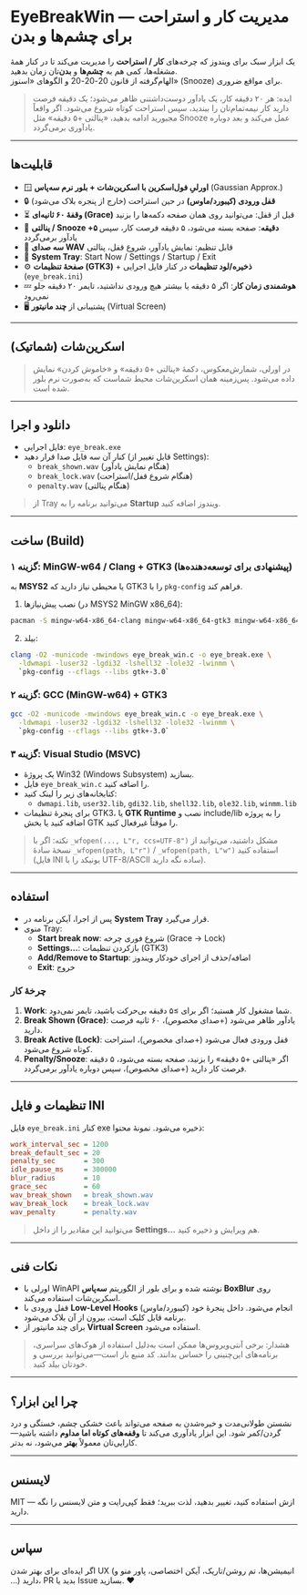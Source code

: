 # EyeBreakWin — مدیریت کار و استراحت برای چشم‌ها و بدن

یک ابزار سبک برای ویندوز که چرخه‌های **کار / استراحت** را مدیریت می‌کند تا
در کنار همهٔ مشغله‌ها، کمی هم به **چشم‌ها** و **بدن**‌تان زمان بدهید.  
الهام‌گرفته از قانون 20-20-20 و الگوهای «اسنوز» (Snooze) برای مواقع ضروری.

> ایده: هر ۲۰ دقیقه کار، یک یادآور دوست‌داشتنی ظاهر می‌شود؛
> یک دقیقه فرصت دارید کار نیمه‌تمام‌تان را ببندید، سپس استراحت کوتاه شروع می‌شود.
> اگر واقعاً مجبورید ادامه بدهید، «پنالتی +۵ دقیقه» مثل Snooze عمل می‌کند و بعد دوباره یادآوری برمی‌گردد.

---

## قابلیت‌ها

- 🪟 **اورلیِ فول‌اسکرین با اسکرین‌شات + بلور نرم سه‌پاس** (Gaussian Approx.)
- 🔒 **قفل ورودی (کیبورد/ماوس)** در حین استراحت (خارج از پنجره بلاک می‌شود)
- ⏳ **وقفهٔ ۶۰ ثانیه‌ای (Grace)** قبل از قفل: می‌توانید روی همان صفحه دکمه‌ها را بزنید
- 🔕 **پنالتی / Snooze +۵ دقیقه**: صفحه بسته می‌شود، ۵ دقیقه فرصت کار، سپس یادآور برمی‌گردد
- 🔔 **سه صدای WAV** قابل تنظیم: نمایش یادآور، شروع قفل، پنالتی
- 🧰 **System Tray**: Start Now / Settings / Startup / Exit
- ⚙️ **صفحهٔ تنظیمات (GTK3)** + **ذخیره/لود تنظیمات** در کنار فایل اجرایی (`eye_break.ini`)
- 💤 **هوشمندی زمان کار**: اگر ۵ دقیقه یا بیشتر هیچ ورودی نداشتید، تایمر ۲۰ دقیقه جلو نمی‌رود
- 🖥️ پشتیبانی از **چند مانیتور** (Virtual Screen)

---

## اسکرین‌شات (شماتیک)
> در اورلی، شمارش‌معکوس، دکمهٔ «پنالتی +۵ دقیقه» و «خاموش کردن» نمایش داده می‌شود.
> پس‌زمینه همان اسکرین‌شات محیط شماست که به‌صورت نرم بلور شده است.

---

## دانلود و اجرا
- فایل اجرایی: `eye_break.exe`
- کنار آن سه فایل صدا قرار دهید (قابل تغییر از Settings):
  - `break_shown.wav` (هنگام نمایش یادآور)
  - `break_lock.wav`  (هنگام شروع قفل/استراحت)
  - `penalty.wav`     (هنگام پنالتی)

> از Tray می‌توانید برنامه را به **Startup** ویندوز اضافه کنید.

---

## ساخت (Build)

### گزینه ۱: MinGW-w64 / Clang + GTK3 (پیشنهادی برای توسعه‌دهنده‌ها)
به **MSYS2** یا محیطی نیاز دارید که GTK3 را با `pkg-config` فراهم کند.

1) نصب پیش‌نیازها (در MSYS2 MinGW x86_64):
```bash
pacman -S mingw-w64-x86_64-clang mingw-w64-x86_64-gtk3 mingw-w64-x86_64-pkg-config
```

2) بیلد:
```bash
clang -O2 -municode -mwindows eye_break_win.c -o eye_break.exe \
  -ldwmapi -luser32 -lgdi32 -lshell32 -lole32 -lwinmm \
  `pkg-config --cflags --libs gtk+-3.0`
```

### گزینه ۲: GCC (MinGW-w64) + GTK3
```bash
gcc -O2 -municode -mwindows eye_break_win.c -o eye_break.exe \
  -ldwmapi -luser32 -lgdi32 -lshell32 -lole32 -lwinmm \
  `pkg-config --cflags --libs gtk+-3.0`
```

### گزینه ۳: Visual Studio (MSVC)
- یک پروژهٔ Win32 (Windows Subsystem) بسازید.
- فایل `eye_break_win.c` را اضافه کنید.
- کتابخانه‌های زیر را لینک کنید:
  - `dwmapi.lib`, `user32.lib`, `gdi32.lib`, `shell32.lib`, `ole32.lib`, `winmm.lib`
- برای پنجرهٔ تنظیمات GTK3، یا **GTK Runtime** نصب و include/lib را به پروژه اضافه کنید یا بخش GTK را موقتاً غیرفعال کنید.

> نکته: اگر با `_wfopen(..., L"r, ccs=UTF-8")` مشکل داشتید، می‌توانید از نسخهٔ سادهٔ `_wfopen(path, L"r")` / `_wfopen(path, L"w")` استفاده کنید (فایل INI یونیکد را با UTF-8/ASCII ساده نگه دارید).

---

## استفاده
- پس از اجرا، آیکن برنامه در **System Tray** قرار می‌گیرد.
- منوی Tray:
  - **Start break now**: شروع فوری چرخه (Grace → Lock)
  - **Settings…**: بازکردن تنظیمات (GTK3)
  - **Add/Remove to Startup**: اضافه/حذف از اجرای خودکار ویندوز
  - **Exit**: خروج

### چرخهٔ کار
1. **Work**: شما مشغول کار هستید؛ اگر برای ≥۵ دقیقه بی‌حرکت باشید، تایمر نمی‌دود.
2. **Break Shown (Grace)**: یادآور ظاهر می‌شود (+صدای مخصوص)، ۶۰ ثانیه فرصت دارید.
3. **Break Active (Lock)**: قفل ورودی فعال می‌شود (+صدای مخصوص)، استراحت کوتاه شروع می‌شود.
4. **Penalty/Snooze**: اگر «پنالتی +۵ دقیقه» را بزنید، صفحه بسته می‌شود، ۵ دقیقه فرصت کار دارید (+صدای مخصوص)، سپس دوباره یادآور برمی‌گردد.

---

## تنظیمات و فایل INI
فایل `eye_break.ini` کنار exe ذخیره می‌شود. نمونهٔ محتوا:

```ini
work_interval_sec = 1200
break_default_sec = 20
penalty_sec       = 300
idle_pause_ms     = 300000
blur_radius       = 10
grace_sec         = 60
wav_break_shown   = break_shown.wav
wav_break_lock    = break_lock.wav
wav_penalty       = penalty.wav
```

> می‌توانید این مقادیر را از داخل **Settings…** هم ویرایش و ذخیره کنید.

---

## نکات فنی
- اورلی با WinAPI نوشته شده و برای بلور از الگوریتم **سه‌پاس BoxBlur** روی اسکرین‌شات استفاده می‌کند.
- قفل ورودی با **Low-Level Hooks** (کیبورد/ماوس) انجام می‌شود. داخل پنجرهٔ خود برنامه قابل کلیک است، بیرون از آن بلاک می‌شود.
- برای چند مانیتور از **Virtual Screen** استفاده می‌شود.

> هشدار: برخی آنتی‌ویروس‌ها ممکن است به‌دلیل استفاده از هوک‌های سراسری، برنامه‌های این‌چنینی را حساس بدانند. کد منبع باز است—می‌توانید بررسی و خودتان بیلد کنید.

---

## چرا این ابزار؟
نشستن طولانی‌مدت و خیره‌شدن به صفحه می‌تواند باعث خشکی چشم، خستگی و درد گردن/کمر شود.
این ابزار یادآوری می‌کند تا **وقفه‌های کوتاه اما مداوم** داشته باشید—کارایی‌تان معمولاً **بهتر** می‌شود، نه بدتر.  

---

## لایسنس
MIT — ازش استفاده کنید، تغییر بدهید، لذت ببرید؛ فقط کپی‌رایت و متن لایسنس را نگه دارید.

---

## سپاس
اگر ایده‌ای برای بهتر شدن UX (انیمیشن‌ها، تم روشن/تاریک، آیکن اختصاصی، پاور منو و …) دارید، PR بدید یا Issue بسازید. ❤️
